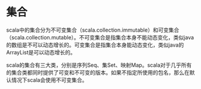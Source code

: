 # 集合

scala中的集合分为不可变集合（scala.collection.immutable）和可变集合（scala.collection.mutable）。不可变集合是指集合本身不能动态变化，类似java的数组是不可以动态增长的。可变集合是指集合本身能动态变化，类似java的ArrayList是可以动态增长的。

scala的集合有三大类，分别是序列Seq、集Set、映射Map。scala对于几乎所有的集合类都同时提供了可变和不可变的版本。如果不指定所使用的包名，那么在默认情况下scala会使用不可变集合。



